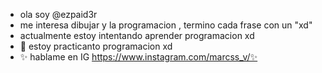 - ola soy  @ezpaid3r
-  me interesa dibujar y la programacion , termino cada frase con un "xd"
-  actualmente estoy intentando aprender programacion xd
- 💞️ estoy practicanto programacion xd
- ✨ hablame en IG https://www.instagram.com/marcss_v/✨

<!---
ezpaid3r/ezpaid3r is a ✨ special ✨ repository because its `README.md` (this file) appears on your GitHub profile
You can click the Preview link to take a look at your changes./
--->
